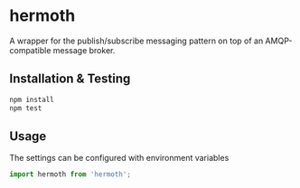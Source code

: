  # hermoth
 
 A wrapper for the publish/subscribe messaging pattern on top of an AMQP-compatible message broker.
 
 ## Installation & Testing
 
  ```sh
  npm install
  npm test
  ```
  
  ## Usage
  
  The settings can be configured with environment variables
  
  ```javascript
  import hermoth from 'hermoth';
  ```